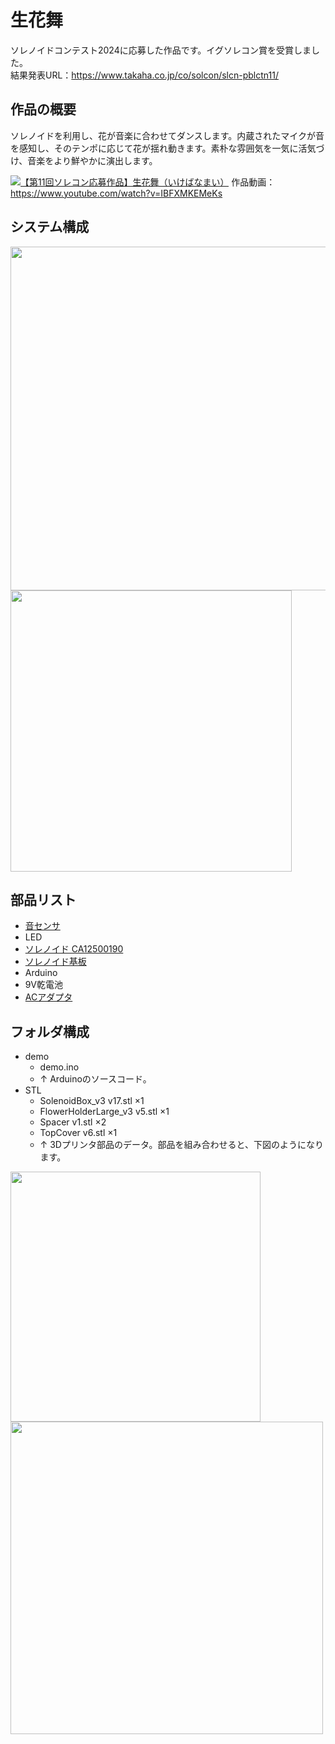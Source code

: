 # 生花舞
ソレノイドコンテスト2024に応募した作品です。イグソレコン賞を受賞しました。  
結果発表URL：https://www.takaha.co.jp/co/solcon/slcn-pblctn11/  

## 作品の概要
ソレノイドを利用し、花が音楽に合わせてダンスします。内蔵されたマイクが音を感知し、そのテンポに応じて花が揺れ動きます。素朴な雰囲気を一気に活気づけ、音楽をより鮮やかに演出します。  

[![【第11回ソレコン応募作品】生花舞（いけばなまい）](https://github.com/user-attachments/assets/965c1b0b-f41a-4d72-8f61-d418c31ad5a0)](https://www.youtube.com/watch?v=IBFXMKEMeKs)
作品動画：https://www.youtube.com/watch?v=IBFXMKEMeKs

## システム構成
<img src="https://github.com/user-attachments/assets/8a769f27-a168-45a2-aa1f-cfa41bf0aacf" width="550px">  
<img src="https://github.com/user-attachments/assets/7a0d0a29-edba-4111-bd63-e39bd7ccfe4b" width="450px">  

<!--
<p align="center">
  <img src="https://github.com/user-attachments/assets/8a769f27-a168-45a2-aa1f-cfa41bf0aacf" width="800px">  
  <img src="https://github.com/user-attachments/assets/7a0d0a29-edba-4111-bd63-e39bd7ccfe4b" width="800px">  
</p>
-->

## 部品リスト
- [音センサ](https://www.aitendo.com/product/14874)  
- LED  
- [ソレノイド CA12500190](https://www.takaha-shop.com/SHOP/ca1250.html)  
- [ソレノイド基板](https://www.takaha-shop.com/SHOP/sb-6565-01.html?_gl=1*1v7hibs*_ga*MTg0NTA4OTg1LjE3MjE0NjY4NTE.*_ga_NLHW3KSNBB*MTcyMzQ1OTAxMC40LjAuMTcyMzQ1OTAxMC42MC4wLjA.)  
- Arduino  
- 9V乾電池
- [ACアダプタ](https://www.amazon.co.jp/12V-36W-1-8M%E3%83%AD%E3%83%B3%E3%82%B0%E9%9B%BB%E6%BA%90%E3%82%A2%E3%83%80%E3%83%97%E3%82%BF%E3%83%BC%E3%80%81AC-DC%E3%82%B9%E3%82%A4%E3%83%83%E3%83%81%E3%83%B3%E3%82%B0%E3%82%A2%E3%83%80%E3%83%97%E3%82%BF%E3%83%BC%EF%BC%88%E5%85%A5%E5%8A%9B100-240V%E3%80%81%E5%87%BA%E5%8A%9B12%E3%83%9C%E3%83%AB%E3%83%883%E3%82%A2%E3%83%B3%E3%83%9A%E3%82%A23000mA%EF%BC%89%E3%80%81DC-5-5x2-1mm%E5%A3%81%E6%8E%9B%E3%81%91%E5%A4%89%E5%9C%A7%E5%99%A8%E5%85%85%E9%9B%BB%E3%83%97%E3%83%A9%E3%82%B0/dp/B0CF9SJHM1/ref=sr_1_3_sspa?keywords=ac%E3%82%A2%E3%83%80%E3%83%97%E3%82%BF%E3%83%BC%2B12v%2B3a&qid=1706496450&sr=8-3-spons&sp_csd=d2lkZ2V0TmFtZT1zcF9hdGY&th=1)  

## フォルダ構成
- demo
  - demo.ino
  - ↑ Arduinoのソースコード。
- STL
  - SolenoidBox_v3 v17.stl ×1
  - FlowerHolderLarge_v3 v5.stl ×1
  - Spacer v1.stl ×2
  - TopCover v6.stl ×1
  - ↑ 3Dプリンタ部品のデータ。部品を組み合わせると、下図のようになります。

<img src="https://github.com/user-attachments/assets/883503d0-e7b6-4448-bb72-71cda4af8715" width="400px">  
<img src="https://github.com/user-attachments/assets/0f4ab7c6-f704-4334-941e-2061a9dc3bb1" width="500px">  
